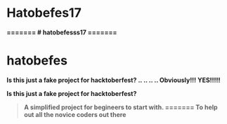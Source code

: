 <h1><b> Hatobefes17</h1>
=======
# hatobefesss17
=======
<h1><b>hatobefes</h1>

Is this just a fake project for hacktoberfest? 
..
..
..
..
Obviously!!! YES!!!!!

Is this just a fake project for hacktoberfest?


> A simplified project for begineers to start with.
=======
> To help out all the novice coders out there

